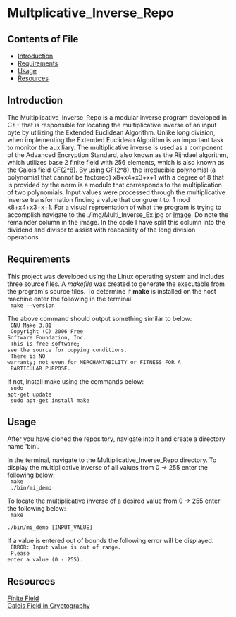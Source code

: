 # Multplicative_Inverse_Repo
## Contents of File
- [Introduction](#Introduction)  
- [Requirements](#Requirements)  
- [Usage](#Usage)
- [Resources](#Resources)  

## Introduction
The Multiplicative_Inverse_Repo is a modular inverse program developed in C++ that is responsible for locating the multiplicative inverse of an input byte by utilizing the Extended Euclidean Algorithm. Unlike long division, when implementing the Extended Euclidean Algorithm is an important task to monitor the auxiliary. The multiplicative inverse is used as a component of the Advanced Encryption Standard, also known as the Rijndael algorithm, which utilizes base 2 finite field with 256 elements, which is also known as the Galois field GF(2^8). By using GF(2^8),  the irreducible polynomial (a polynomial that cannot be factored) x8+x4+x3+x+1 with a degree of 8 that is provided by the norm is a modulo that corresponds to the multiplication of two polynomials. Input values were processed through the multiplicative inverse transformation finding a value that congruent to: 1 mod x8+x4+x3+x+1. For a visual reprsentation of what the program is trying to accomplish navigate to the ./img/Multi_Inverse_Ex.jpg or [Image](./img/Multi_Inverse_Ex.jpg). Do note the remainder column in the image. In the code I have split this column into the dividend and divisor to assist with readability of the long division operations.

## Requirements
This project was developed using the Linux operating system and includes three source files. A *makefile* was created to generate the executable from the program's source files. To determine if **make** is installed on the host machine enter the following in the terminal: <br/>
<code> make --version </code>

The above command should output something similar to below: <br/>
<code> GNU Make 3.81 </code> <br/>
<code> Copyright (C) 2006  Free Software Foundation, Inc. </code> <br/>
<code> This is free software; see the source for copying conditions. </code> <br/>
<code> There is NO warranty; not even for MERCHANTABILITY or FITNESS FOR A </code> <br/>
<code> PARTICULAR PURPOSE. </code> <br/>

If not, install make using the commands below: <br/>
<code> sudo apt-get update </code> <br/>
<code> sudo apt-get install make </code>

## Usage
After you have cloned the repository, navigate into it and create a directory name 'bin'.

In the terminal, navigate to the Multiplicative_Inverse_Repo directory. To display the multiplicative inverse of all values from 0 -> 255 enter the following 
below: <br/>
<code> make </code> <br/>
<code> ./bin/mi_demo </code>

To locate the multiplicative inverse of a desired value from 0 -> 255 enter the following below: <br/>
<code> make </code> <br/>
<code> ./bin/mi_demo [INPUT_VALUE] </code>

If a value is entered out of bounds the following error will be displayed. <br />
<code>
    ERROR: Input value is out of range. <br>
    Please enter a value (0 - 255).
</code>


## Resources
[Finite Field](https://en.wikipedia.org/wiki/Finite_field_arithmetic#Rijndael's_(AES)_finite_field)  
[Galois Field in Cryptography](https://sites.math.washington.edu/~morrow/336_12/papers/juan.pdf)
